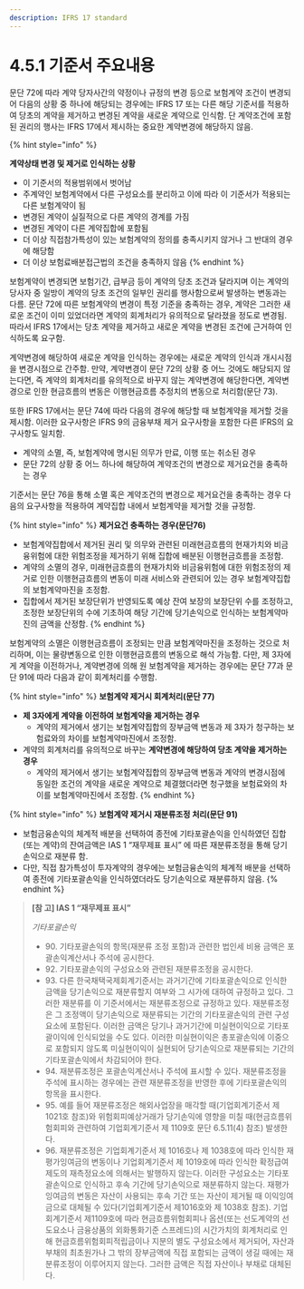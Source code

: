 ```yaml
---
description: IFRS 17 standard
---
```


# 4.5.1 기준서 주요내용

문단 72에 따라 계약 당자사간의 약정이나 규정의 변경 등으로 보험계약 조건이 변경되어 다음의 상황 중 하나에 해당되는 경우에는 IFRS 17 또는 다른 해당 기준서를 적용하여 당초의 계약을 제거하고 변경된 계약을 새로운 계약으로 인식함. 단 계약조건에 포함된 권리의 행사는 IFRS 17에서 제시하는 중요한 계약변경에 해당하지 않음.&#x20;

{% hint style="info" %}
**계약상태 변경 및 제거로 인식하는 상황**&#x20;

* 이 기준서의 적용범위에서 벗어남&#x20;
* 주계약인 보험계약에서 다른 구성요소를 분리하고 이에 따라 이 기준서가 적용되는 다른 보험계약이 됨 &#x20;
* 변경된 계약이 실질적으로 다른 계약의 경계를 가짐&#x20;
* 변경된 계약이 다른 계약집합에 포함됨&#x20;
* 더 이상 직접참가특성이 있는 보험계약의 정의를 충족시키지 않거나 그 반대의 경우에 해당함
* 더 이상 보험료배분접근법의 조건을 충족하지 않음 &#x20;
{% endhint %}

보험계약이 변경되면 보험기간, 급부금 등이 계약의 당초 조건과 달라지며 이는 계약의 당사자 중 일방이 계약의 당초 조건의 일부인 권리를 행사함으로써 발생하는 변동과는 다름. 문단 72에 따른 보험계약의 변경이 특정 기준을 충족하는 경우, 계약은 그러한 새로운 조건이 이미 있었더라면 계약의 회계처리가 유의적으로 달라졌을 정도로 변경됨. 따라서 IFRS 17에서는 당초 계약을 제거하고 새로운 계약을 변경된 조건에 근거하여 인식하도록 요구함.&#x20;

계약변경에 해당하여 새로운 계약을 인식하는 경우에는 새로운 계약의 인식과 개시시점을 변경시점으로 간주함. 만약, 계약변경이 문단 72의 상황 중 어느 것에도 해당되지 않는다면, 즉 계약의 회계처리를 유의적으로 바꾸지 않는 계약변경에 해당한다면, 계약변경으로 인한 현금흐름의 변동은 이행현금흐름 추정치의 변동으로 처리함(문단 73).&#x20;

또한 IFRS 17에서는 문단 74에 따라 다음의 경우에 해당할 때 보험계약을 제거할 것을 제시함. 이러한 요구사항은 IFRS 9의 금융부채 제거 요구사항을 포함한 다른 IFRS의 요구사항도 일치함.

* 계약의 소멸, 즉, 보험계약에 명시된 의무가 만료, 이행 또는 취소된 경우
* 문단 72의 상황 중 어느 하나에 해당하여 계약조건의 변경으로 제거요건을 충족하는 경우

기준서는 문단 76을 통해 소멸 혹은 계약조건의 변경으로 제거요건을 충족하는 경우 다음의 요구사항을 적용하여 계약집합 내에서 보험계약을 제거할 것을 규정함. &#x20;

{% hint style="info" %}
**제거요건 충족하는 경우(문단76)**

* 보험계약집합에서 제거된 권리 및 의무와 관련된 미래현금흐름의 현재가치와 비금융위험에 대한 위험조정을 제거하기 위해 집합에 배분된 이행현금흐름을 조정함.&#x20;
* 계약의 소멸의 경우, 미래현금흐름의 현재가치와 비금융위험에 대한 위험조정의 제거로 인한 이행현금흐름의 변동이 미래 서비스와 관련되어 있는 경우 보험계약집합의 보험계약마진을 조정함.
* 집합에서 제거된 보장단위가 반영되도록 예상 잔여 보장의 보장단위 수를 조정하고, 조정한 보장단위의 수에 기초하여 해당 기간에 당기손익으로 인식하는 보험계약마진의 금액을 산정함.&#x20;
{% endhint %}

보험계약의 소멸은 이행현금흐름이 조정되는 만큼 보험계약마진을 조정하는 것으로 처리하며, 이는 물량변동으로 인한 이행현금흐름의 변동으로 해석 가능함. 다만, 제 3자에게 계약을 이전하거나, 계약변경에 의해 원 보험계약을 제거하는 경우에는 문단 77과 문단 91에 따라 다음과 같이 회계처리를 수행함.

{% hint style="info" %}
**보험계약 제거시 회계처리(문단 77)**

* **제 3자에게 계약을 이전하여 보험계약을 제거하는 경우**&#x20;
  * 계약의 제거에서 생기는 보험계약집합의 장부금액 변동과 제 3자가 청구하는 보험료와의 차이를 보험계약마진에서 조정함.
* 계약의 회계처리를 유의적으로 바꾸는 **계약변경에 해당하여 당초 계약을 제거하는 경우**
  * 계약의 제거에서 생기는 보험계약집합의 장부금액 변동과 계약의 변경시점에 동일한 조건의 계약을 새로운 계약으로 체결했더라면 청구했을 보험료와의 차이를 보험계약마진에서 조정함.
{% endhint %}

{% hint style="info" %}
**보험계약 제거시 재분류조정 처리(문단 91)**

* 보험금융손익의 체계적 배분을 선택하여 종전에 기타포괄손익을 인식하였던 집합(또는 계약)의 잔여금액은 IAS 1 “재무제표 표시” 에 따른 재분류조정을 통해 당기손익으로 재분류 함.&#x20;
* 다만, 직접 참가특성이 투자계약의 경우에는 보험금융손익의 체계적 배분을 선택하여 종전에 기타포괄손익을 인식하였더라도 당기손익으로 재분류하지 않음.&#x20;
{% endhint %}

> **\[참 고] IAS 1 “재무제표 표시”**   &#x20;
>
> _기타포괄손익_
>
> * 90\. 기타포괄손익의 항목(재분류 조정 포함)과 관련한 법인세 비용 금액은 포괄손익계산서나 주석에 공시한다.&#x20;
> * 92\. 기타포괄손익의 구성요소와 관련된 재분류조정을 공시한다.
> * 93\. 다른 한국채택국제회계기준서는 과거기간에 기타포괄손익으로 인식한 금액을 당기손익으로 재분류할지 여부와 그 시가에 대하여 규정하고 있다. 그러한 재분류를 이 기준서에서는 재분류조정으로 규정하고 있다. 재분류조정은 그 조정액이 당기손익으로 재분류되는 기간의 기타포괄손익의 관련 구성요소에 포함된다. 이러한 금액은 당기나 과거기간에 미실현이익으로 기타포괄이익에 인식되었을 수도 있다. 이러한 미실현이익은 총포괄손익에 이중으로 포함되지 않도록 미실현이익이 실현되어 당기손익으로 재분류되는 기간의 기타포괄손익에서 차감되어야 한다.&#x20;
> * 94\. 재분류조정은 포괄손익계산서나 주석에 표시할 수 있다. 재분류조정을 주석에 표시하는 경우에는 관련 재분류조정을 반영한 후에 기타포괄손익의 항목을 표시한다.
> * 95\. 예를 들어 재분류조정은 해외사업장을 매각할 때(기업회계기준서 제1021호 참조)와 위험회피예상거래가 당기손익에 영향을 미칠 때(현금흐름위험회피와 관련하여 기업회계기준서 제 1109호 문단 6.5.11(4) 참조) 발생한다.&#x20;
> * 96\. 재분류조정은 기업회계기준서 제 1016호나 제 1038호에 따라 인식한 재평가잉여금의 변동이나 기업회계기준서 제 1019호에 따라 인식한 확정급여제도의 재측정요소에 의해서는 발행하지 않는다. 이러한 구성요소는 기타포괄손익으로 인식하고 후속 기간에 당기손익으로 재분류하지 않는다. 재평가잉여금의 변동은 자산이 사용되는 후속 기간 또는 자산이 제거될 때 이익잉여금으로 대체될 수 있다(기업회계기준서 제1016호와 제 1038호 참조). 기업회계기준서 제1109호에 따라 현금흐름위험회피나 옵션(또는 선도계약의 선도요소나 금융상품의 외화통화기준 스프레드)의 시간가치의 회계처리로 인해 현금흐름위험회피적립금이나 지분의 별도 구성요소에서 제거되어, 자산과 부채의 최초원가나 그 밖의 장부금액에 직접 포함되는 금액이 생길 때에는 재분류조정이 이루어지지 않는다. 그러한 금액은 직접 자산이나 부채로 대체된다. &#x20;>
